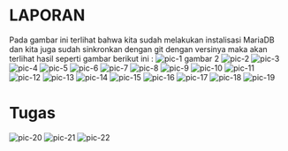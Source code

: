 # LAPORAN
Pada gambar ini terlihat bahwa kita sudah melakukan instalisasi MariaDB dan kita juga sudah sinkronkan dengan git dengan versinya
maka akan terlihat hasil seperti gambar berikut ini :
![pic-1](gambar/pic-1.png)
gambar 2
![pic-2](gambar/pic-2.png)
![pic-3](gambar/pic-3.png)
![pic-4](gambar/pic-4.png)
![pic-5](gambar/pic-5.png)
![pic-6](gambar/pic-6.png)
![pic-7](gambar/pic-7.png)
![pic-8](gambar/pic-8.png)
![pic-9](gambar/pic-9.png)
![pic-10](gambar/pic-10.png)
![pic-11](gambar/pic-11.png)
![pic-12](gambar/pic-12.png)
![pic-13](gambar/pic-13.png)
![pic-14](gambar/pic-14.png)
![pic-15](gambar/pic-15.png)
![pic-16](gambar/pic-16.png)
![pic-17](gambar/pic-17.png)
![pic-18](gambar/pic-18.png)
![pic-19](gambar/pic-19.png)
# Tugas 
![pic-20](gambar/pic-20.png)
![pic-21](gambar/pic-21.png)
![pic-22](gambar/pic-22.png)
